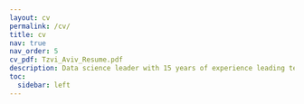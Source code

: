 ```yaml
---
layout: cv
permalink: /cv/
title: cv
nav: true
nav_order: 5
cv_pdf: Tzvi_Aviv_Resume.pdf
description: Data science leader with 15 years of experience leading teams in technology adoption to deliver complex data products in science, healthcare, and insurance organizations. 
toc:
  sidebar: left
---
```

